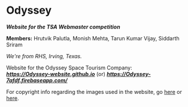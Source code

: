 # **Odyssey**
***Website for the TSA Webmaster competition***

**Members:** Hrutvik Palutla, Monish Mehta, Tarun Kumar Vijay, Siddarth Sriram

*We're from RHS, Irving, Texas.*

Website for the Odyssey Space Tourism Company:<br>***https://Odyssey-website.github.io*** (or) ***https://Odyssey-7afdf.firebaseapp.com/***

For copyright info regarding the images used in the website, go [here](https://Odyssey-website.github.io/about.html#attribution) or [here](https://Odyssey-7afdf.firebaseapp.com/about.html#attribution).
